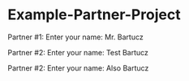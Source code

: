 # Example-Partner-Project

Partner #1: Enter your name: Mr. Bartucz

Partner #2: Enter your name: Test Bartucz

Partner #2: Enter your name: Also Bartucz

